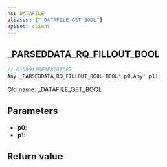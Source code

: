 ```yaml
---
ns: DATAFILE
aliases: ["_DATAFILE_GET_BOOL"]
apiset: client
---
```

## _PARSEDDATA_RQ_FILLOUT_BOOL

```c
// 0x0D9138F3F8261DF7
Any _PARSEDDATA_RQ_FILLOUT_BOOL(BOOL* p0,Any* p1);
```

Old name: _DATAFILE_GET_BOOL

## Parameters
* **p0**:
* **p1**:

## Return value